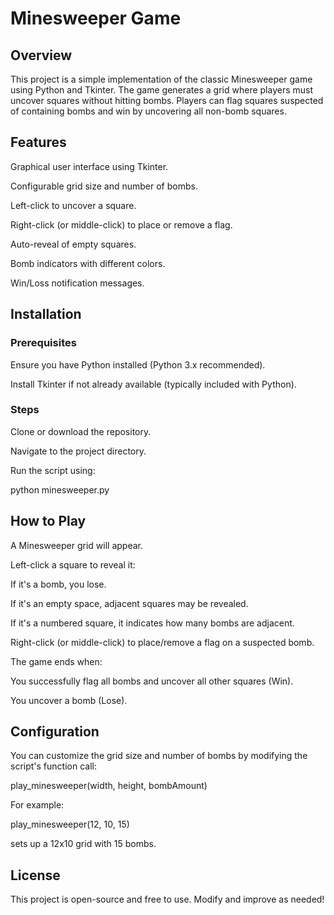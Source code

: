 # Minesweeper Game

## Overview

This project is a simple implementation of the classic Minesweeper game using Python and Tkinter. The game generates a grid where players must uncover squares without hitting bombs. Players can flag squares suspected of containing bombs and win by uncovering all non-bomb squares.

## Features

Graphical user interface using Tkinter.

Configurable grid size and number of bombs.

Left-click to uncover a square.

Right-click (or middle-click) to place or remove a flag.

Auto-reveal of empty squares.

Bomb indicators with different colors.

Win/Loss notification messages.

## Installation

### Prerequisites

Ensure you have Python installed (Python 3.x recommended).

Install Tkinter if not already available (typically included with Python).

### Steps

Clone or download the repository.

Navigate to the project directory.

Run the script using:

python minesweeper.py

## How to Play

A Minesweeper grid will appear.

Left-click a square to reveal it:

If it's a bomb, you lose.

If it's an empty space, adjacent squares may be revealed.

If it's a numbered square, it indicates how many bombs are adjacent.

Right-click (or middle-click) to place/remove a flag on a suspected bomb.

The game ends when:

You successfully flag all bombs and uncover all other squares (Win).

You uncover a bomb (Lose).

## Configuration

You can customize the grid size and number of bombs by modifying the script's function call:

play_minesweeper(width, height, bombAmount)

For example:

play_minesweeper(12, 10, 15)

sets up a 12x10 grid with 15 bombs.

## License

This project is open-source and free to use. Modify and improve as needed!
